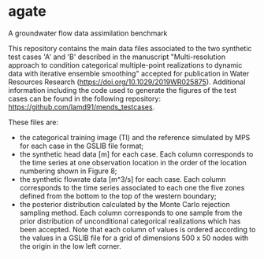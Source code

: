 # agate
A groundwater flow data assimilation benchmark

This repository contains the main data files associated to the two synthetic test cases 'A' and 'B' described in the manuscript "Multi-resolution approach to condition categorical multiple-point realizations to dynamic data with iterative ensemble smoothing" accepted for publication in Water Resources Research (https://doi.org/10.1029/2019WR025875). Additional information including the code used to generate the figures of the test cases can be found in the following repository: https://github.com/lamd91/mends_testcases.

These files are:
- the categorical training image (TI) and the reference simulated by MPS for each case in the GSLIB file format;
- the synthetic head data [m] for each case. Each column corresponds to the time series at one observation location in the order of the
location numbering shown in Figure 8;
- the synthetic flowrate data [m^3/s] for each case. Each column corresponds to the time series associated to each one the five zones 
defined from the bottom to the top of the western boundary;
- the posterior distribution calculated by the Monte Carlo rejection sampling method. Each column corresponds to one sample from the prior 
distribution of unconditional categorical realizations which has been accepted. Note that each column of values is ordered according to 
the values in a GSLIB file for a grid of dimensions 500 x 50 nodes with the origin in the low left corner.
